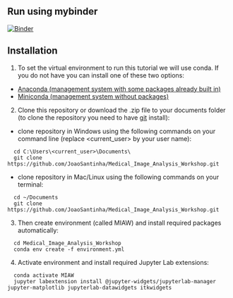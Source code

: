 Run using mybinder
------------------
[![Binder](https://mybinder.org/badge_logo.svg)](https://mybinder.org/v2/gh/JoaoSantinha/SIIM21_BIP/HEAD)

Installation
------------

1. To set the virtual environment to run this tutorial we will use conda. If you do not have you can install one of these two options:
  - [Anaconda (management system with some packages already built in)](https://docs.anaconda.com/anaconda/install/)
  - [Miniconda (management system without packages)](https://docs.conda.io/projects/conda/en/latest/user-guide/install/)

2. Clone this repository or download the .zip file to your documents folder (to clone the repository you need to have [git](https://git-scm.com/book/en/v2/Getting-Started-Installing-Git) install): 
  - clone repository in Windows using the following commands on your command line (replace <current_user> by your user name):
  ```
    cd C:\Users\<current_user>\Documents\
    git clone https://github.com/JoaoSantinha/Medical_Image_Analysis_Workshop.git
  ```
  - clone repository in Mac/Linux using the following commands on your terminal:
  ```
    cd ~/Documents
    git clone https://github.com/JoaoSantinha/Medical_Image_Analysis_Workshop.git
  ```

3. Then create environment (called MIAW) and install required packages automatically:
  ```
    cd Medical_Image_Analysis_Workshop
    conda env create -f environment.yml
  ```
  
4. Activate environment and install required Jupyter Lab extensions:
  ```
    conda activate MIAW
    jupyter labextension install @jupyter-widgets/jupyterlab-manager jupyter-matplotlib jupyterlab-datawidgets itkwidgets
  ```
